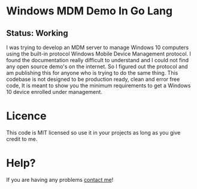# Windows MDM Demo In Go Lang
## Status: Working
I was trying to develop an MDM server to manage Windows 10 computers using the built-in protocol Windows Mobile Device Management protocol. I found the documentation really difficult to understand and I could not find any open source demo's on the internet. So I figured out the protocol and am publishing this for anyone who is trying to do the same thing. This codebase is not designed to be production ready, clean and error free code, It is meant to show you the minimum requirements to get a Windows 10 device enrolled under management.

# Licence
This code is MIT licensed so use it in your projects as long as you give credit to me.

# Help?
If you are having any problems [contact me](https://otbeaumont.me/contact)!
